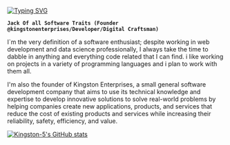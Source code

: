 [![Typing SVG](https://readme-typing-svg.demolab.com?font=Fira+Code&pause=1000&color=02A700&background=000000&center=true&vCenter=true&multiline=true&width=500&height=100&lines=Kingston-5;Founder+%40+Kingston-Enterprises)](https://git.io/typing-svg)

**`Jack Of all Software Traits (Founder @kingstonenterprises/Developer/Digital Craftsman)`**

I`m the very definition of a software enthusiast; despite working in web development and data science professionally, I always take the time to dabble in anything and everything code related that I can find. i like working on projects in a variety of programming languages and i plan to work with them all.

I'm also the founder of Kingston Enterprises, a small general software development company that aims to use its technical knowledge and expertise to develop innovative solutions to solve real-world problems by helping companies create new applications, products, and services that reduce the cost of existing products and services while increasing their reliability, safety, efficiency, and value.

[![Kingston-5's GitHub stats](https://github-readme-stats.vercel.app/api?username=Kingston-5)](https://github.com/anuraghazra/github-readme-stats)
